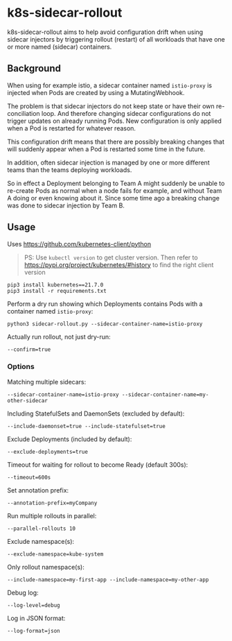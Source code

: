 # k8s-sidecar-rollout

k8s-sidecar-rollout aims to help avoid configuration drift when using sidecar injectors
by triggering rollout (restart) of all workloads that have one or more named (sidecar) containers.

## Background

When using for example istio, a sidecar container named `istio-proxy` is injected when Pods are created by using a MutatingWebhook.

The problem is that sidecar injectors do not keep state or have their own re-conciliation loop. And therefore changing
sidecar configurations do not trigger updates on already running Pods. New configuration is only applied when a Pod is restarted for whatever reason.

This configuration drift means that there are possibly breaking changes that will suddenly appear when a Pod is restarted some time in the future.

In addition, often sidecar injection is managed by one or more different teams than the teams deploying workloads.

So in effect a Deployment belonging to Team A might suddenly be unable to re-create Pods as normal when a node fails for example, and without Team A doing or even knowing about it. Since some time ago a breaking change was done to sidecar injection by Team B.

## Usage

Uses https://github.com/kubernetes-client/python

> PS: Use `kubectl version` to get cluster version. Then refer to https://pypi.org/project/kubernetes/#history to find the right client version

    pip3 install kubernetes==21.7.0
    pip3 install -r requirements.txt

Perform a dry run showing which Deployments contains Pods with a container named `istio-proxy`:

    python3 sidecar-rollout.py --sidecar-container-name=istio-proxy

Actually run rollout, not just dry-run:

    --confirm=true

### Options

Matching multiple sidecars:

    --sidecar-container-name=istio-proxy --sidecar-container-name=my-other-sidecar 

Including StatefulSets and DaemonSets (excluded by default):

    --include-daemonset=true --include-statefulset=true

Exclude Deployments (included by default):

    --exclude-deployments=true

Timeout for waiting for rollout to become Ready (default 300s):

    --timeout=600s

Set annotation prefix:

    --annotation-prefix=myCompany

Run multiple rollouts in parallel:

    --parallel-rollouts 10

Exclude namespace(s):

    --exclude-namespace=kube-system

Only rollout namespace(s):

    --include-namespace=my-first-app --include-namespace=my-other-app

Debug log:

    --log-level=debug

Log in JSON format:

    --log-format=json

